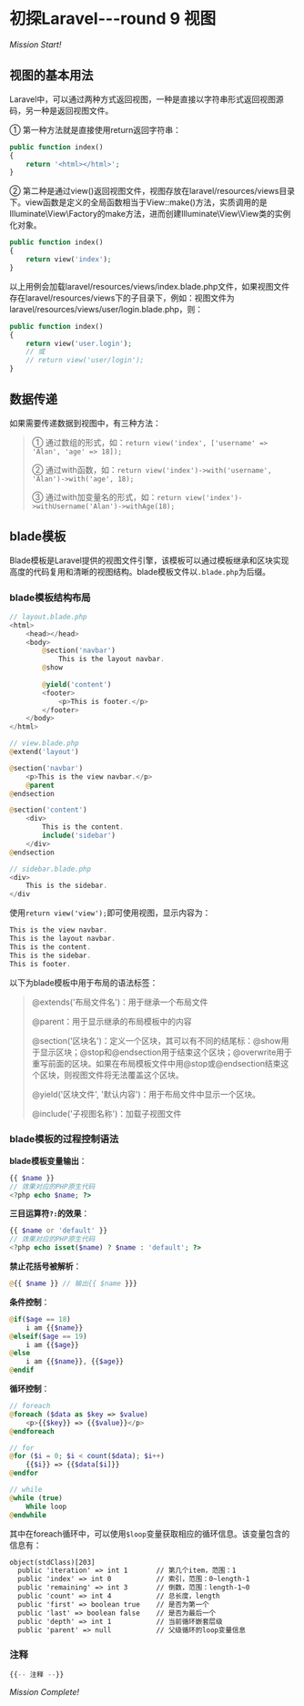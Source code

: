 # 初探Laravel---round 9 视图

*Mission Start!*

## 视图的基本用法

Laravel中，可以通过两种方式返回视图，一种是直接以字符串形式返回视图源码，另一种是返回视图文件。    

① 第一种方法就是直接使用return返回字符串：

```php
public function index()
{
    return '<html></html>';
}
```

② 第二种是通过view()返回视图文件，视图存放在laravel/resources/views目录下。view函数是定义的全局函数相当于View::make()方法，实质调用的是Illuminate\View\Factory的make方法，进而创建Illuminate\View\View类的实例化对象。

```php
public function index()
{
    return view('index');
}
```

以上用例会加载laravel/resources/views/index.blade.php文件，如果视图文件存在laravel/resources/views下的子目录下，例如：视图文件为laravel/resources/views/user/login.blade.php，则：

```php
public function index()
{
    return view('user.login');
    // 或
    // return view('user/login');
}
```

## 数据传递

如果需要传递数据到视图中，有三种方法：

> ① 通过数组的形式，如：```return view('index', ['username' => 'Alan', 'age' => 18]);```
> 
> ② 通过with函数，如：```return view('index')->with('username', 'Alan')->with('age', 18);```
> 
> ③ 通过with加变量名的形式，如：```return view('index')->withUsername('Alan')->withAge(18);```

## blade模板

Blade模板是Laravel提供的视图文件引擎，该模板可以通过模板继承和区块实现高度的代码复用和清晰的视图结构。blade模板文件以```.blade.php```为后缀。

### blade模板结构布局

```php
// layout.blade.php
<html>
    <head></head>
    <body>
        @section('navbar')
            This is the layout navbar.
        @show
        
        @yield('content')
        <footer>
            <p>This is footer.</p>
        </footer>
    </body>
</html>

// view.blade.php
@extend('layout')

@section('navbar')
    <p>This is the view navbar.</p>
    @parent
@endsection

@section('content')
    <div>
        This is the content.
        include('sidebar')
    </div>
@endsection

// sidebar.blade.php
<div>
    This is the sidebar.
</div

```

使用```return view('view');```即可使用视图，显示内容为：

```php
This is the view navbar.
This is the layout navbar.
This is the content.
This is the sidebar.
This is footer.
```

以下为blade模板中用于布局的语法标签：

> @extends('布局文件名')：用于继承一个布局文件
> 
> @parent：用于显示继承的布局模板中的内容
> 
> @section('区块名')：定义一个区块，其可以有不同的结尾标：@show用于显示区块；@stop和@endsection用于结束这个区块；@overwrite用于重写前面的区块。如果在布局模板文件中用@stop或@endsection结束这个区块，则视图文件将无法覆盖这个区块。
> 
> @yield('区块文件', '默认内容')：用于布局文件中显示一个区块。
> 
> @include('子视图名称')：加载子视图文件

### blade模板的过程控制语法

**blade模板变量输出**：

```php
{{ $name }}
// 效果对应的PHP原生代码
<?php echo $name; ?>
```

**三目运算符```?:```的效果**：

```php
{{ $name or 'default' }}
// 效果对应的PHP原生代码
<?php echo isset($name) ? $name : 'default'; ?>
```

**禁止花括号被解析**：

```php
@{{ $name }} // 输出{{ $name }}}
```

**条件控制**：

```php
@if($age == 18)
    i am {{$name}}
@elseif($age == 19)
    i am {{$age}}
@else
    i am {{$name}}, {{$age}}
@endif
```

**循环控制**：

```php
// foreach
@foreach ($data as $key => $value)
    <p>{{$key}} => {{$value}}</p>
@endforeach

// for
@for ($i = 0; $i < count($data); $i++)
    {{$i}} => {{$data[$i]}}
@endfor

// while
@while (true)
    While loop
@endwhile
```

其中在foreach循环中，可以使用```$loop```变量获取相应的循环信息。该变量包含的信息有：

```html
object(stdClass)[203]
  public 'iteration' => int 1       // 第几个item，范围：1
  public 'index' => int 0           // 索引，范围：0~length-1
  public 'remaining' => int 3       // 倒数，范围：length-1~0
  public 'count' => int 4           // 总长度，length
  public 'first' => boolean true    // 是否为第一个
  public 'last' => boolean false    // 是否为最后一个
  public 'depth' => int 1           // 当前循环嵌套层级
  public 'parent' => null           // 父级循环的loop变量信息
```

### 注释

```php
{{-- 注释 --}}
```

*Mission Complete!*